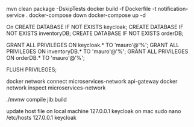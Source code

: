 


mvn clean package -DskipTests
docker build -f Dockerfile -t notification-service .
docker-compose down
docker-compose up -d

On 
CREATE DATABASE IF NOT EXISTS keycloak;
CREATE DATABASE IF NOT EXISTS inventoryDB;
CREATE DATABASE IF NOT EXISTS orderDB;

GRANT ALL PRIVILEGES ON keycloak.* TO 'mauro'@'%';
GRANT ALL PRIVILEGES ON inventoryDB.* TO 'mauro'@'%';
GRANT ALL PRIVILEGES ON orderDB.* TO 'mauro'@'%';

FLUSH PRIVILEGES;


docker network connect microservices-network api-gateway
docker network inspect microservices-network

./mvnw compile jib:build


update host file on local machine 127.0.0.1 keycloak on mac
sudo nano /etc/hosts
127.0.0.1 keycloak
